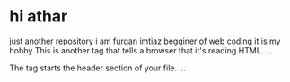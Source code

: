 # hi athar
just another repository
i am furqan imtiaz begginer of web coding
it is my hobby
 This is another tag that tells a browser that it's reading HTML. ...
<head> The <head> tag starts the header section of your file. ...
<title> This tag sets the title of your page. ...
<meta> Like the title tag, metadata is put in the header area of your page. ...
<body> ...
<h1> ...
<p>
